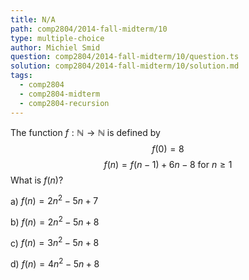 ```yaml
---
title: N/A
path: comp2804/2014-fall-midterm/10
type: multiple-choice
author: Michiel Smid
question: comp2804/2014-fall-midterm/10/question.ts
solution: comp2804/2014-fall-midterm/10/solution.md
tags:
  - comp2804
  - comp2804-midterm
  - comp2804-recursion
---
```


The function $f : \mathbb{N} \rightarrow \mathbb{N}$ is defined by
$$ f(0) = 8 $$
$$ f(n) = f(n - 1) + 6n - 8 \ \mathrm{for}\ n \geq 1 $$
What is $f(n)$?

a) $f(n) = 2n^{2} - 5n + 7$

b) $f(n) = 2n^{2} - 5n + 8$

c) $f(n) = 3n^{2} - 5n + 8$

d) $f(n) = 4n^{2} - 5n + 8$
